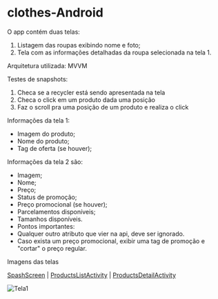 # clothes-Android

O app contém duas telas:

1. Listagem das roupas exibindo nome e foto;
2. Tela com as informações detalhadas da roupa selecionada na tela 1. 

Arquitetura utilizada: MVVM

Testes de snapshots: 
1. Checa se a recycler está sendo apresentada na tela
2. Checa o click em um produto dada uma posição
3. Faz o scroll pra uma posição de um produto e realiza o click 

Informações da tela 1: 
- Imagem do produto;
- Nome do produto;
- Tag de oferta (se houver);

Informações da tela 2 são:
- Imagem;
- Nome;
- Preço;
- Status de promoção;
- Preço promocional (se houver);
- Parcelamentos disponíveis;
- Tamanhos disponíveis.
- Pontos importantes:
- Qualquer outro atributo que vier na api, deve ser ignorado.
- Caso exista um preço promocional, exibir uma tag de promoção e "cortar" o preço regular.

Imagens das telas 

[SpashScreen](https://github.com/carolinamaciel1/carolinamaciel1.github.io/blob/master/imgs/tela1.png) | 
[ProductsListActivity](https://github.com/carolinamaciel1/carolinamaciel1.github.io/blob/master/imgs/tela2.png) | 
[ProductsDetailActivity](https://github.com/carolinamaciel1/carolinamaciel1.github.io/blob/master/imgs/tela3.png) 

<img src="https://github.com/carolinamaciel1/carolinamaciel1.github.io/blob/master/imgs/tela1.png" alt="Tela1"/>

